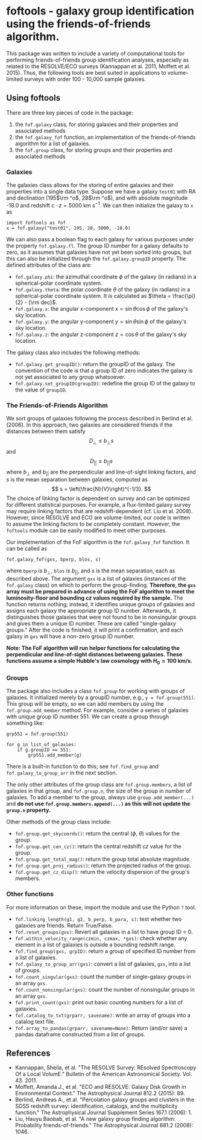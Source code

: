 # foftools - galaxy group identification using the friends-of-friends algorithm.


This package was written to include a variety of computational tools for performing friends-of-friends group identification analyses, especially as related to the RESOLVE/ECO surveys (Kannappan et al. 2011, Moffett et al. 2015). Thus, the following tools are best suited in applications to volume-limited surveys with order 100 - 10,000 sample galaxies.

## Using foftools
There are three key pieces of code in the package:
1. the `fof.galaxy` class, for storing galaxies and their properties and associated methods
2. the `fof.galaxy_fof` function, an implementation of the friends-of-friends algorithm for a list of galaxies.
3. the `fof.group` class, for storing groups and their properties and associated methods


### Galaxies
The galaxies class allows for the storing of entire galaxies and their properties into a single data type.
Suppose we have a galaxy `test01` with RA and declination (195$\rm ^o$, 28$\rm ^o$), and with absolute magnitude -18.0 and redshift $c \cdot z = 5000$ km s$^{-1}$. We can then initialize the galaxy to `x` as
```
import foftools as fof
x = fof.galaxy("test01", 195, 28, 5000, -18.0)
```
We can also pass a boolean flag to each galaxy for various purposes under the property `fof.galaxy.fl`. The group ID number for a galaxy defaults to zero, as it assumes that galaxies have not yet been sorted into groups, but this can also be initialized through the `fof.galaxy.groupID` property. The defined attributes of the class are:
-  `fof.galaxy.phi`: the azimuthal coordinate $\phi$ of the galaxy (in radians) in a spherical-polar coordinate system.
-  `fof.galaxy.theta`: the polar coordinate $\theta$ of the galaxy (in radians) in a spherical-polar coordinate system. It is calculated as $\theta = \frac{\pi}{2} - {\rm dec}$.
- `fof.galaxy.x`: the angular x-component $x = \sin\theta\cos\phi$ of the galaxy's sky location.
- `fof.galaxy.y`: the angular y-component $y = \sin\theta\sin\phi$ of the galaxy's sky location.
- `fof.galaxy.z`: the angular z-component $z = \cos\theta$ of the galaxy's sky location.

The galaxy class also includes the following methods:
- `fof.galaxy.get_groupID()`: return the groupID of the galaxy. The convention of the code is that a group ID of zero indicates the galaxy is not yet associated to any group whatsoever.
- `fof.galaxy.set_groupID(groupID)`: redefine the group ID of the galaxy to the value of `groupID`.

### The Friends-of-Friends Algorithm
We sort groups of galaxies following the process described in Berlind et al. (2006). In this approach, two galaxies are considered friends if the distances between them satisfy
$$ D_\perp \leq b_\perp s $$
and
$$ D_{||} \leq b_{||} s$$
where $b_\perp$ and $b_{||}$ are the perpendicular and line-of-sight linking factors, and $s$ is the mean separation between galaxies, computed as 
$$ s = \left(\frac{N}{V}\right)^{-1/3}. $$
The choice of linking factor is dependent on survey and can be optimized for different statistical purposes. For example, a flux-limited galaxy survey may require linking factors that are redshift-dependent (cf. Liu et al. 2008). However, since RESOLVE and ECO are volume-limited, our code is written to assume the linking factors to be completely constant. However, the `foftools` module can be easily modified to meet other purposes.

Our implementation of the FoF algorithm is the `fof.galaxy_fof` function. It can be called as
```
fof.galaxy_fof(gxs, bperp, blos, s)
```
where `bperp` is $b_\perp$, `blos` is $b_{||}$, and $s$ is the mean separation, each as described above. The argument `gxs` is a list of galaxies (instances of the `fof.galaxy` class) on which to perform the group-finding. **Therefore, the `gxs` array must be prepared in advance of using the FoF algorithm to meet the luminosity-floor and bounding $cz$ values required by the sample.** The function returns nothing; instead, it identifies unique groups of galaxies and assigns each galaxy the appropriate group ID number. Afterwards, it distinguishes those galaxies that were not found to be in nonsingular groups and gives them a unique ID number. These are called "single-galaxy groups." After the code is finished, it will print a confirmation, and each galaxy in `gxs` will have a non-zero group ID number.

**Note: The FoF algorithm will run helper functions for calculating the perpendicular and line-of-sight distances betweeng galaxies. These functions assume a simple Hubble's law cosmology with $H_0 = 100$ km/s.**


### Groups

The package also includes a class `fof.group` for working with groups of galaxies. It initialized merely by a groupID number, e.g., `y = fof.group(551)`. This group will be empty, so we can add members by using the `fof.group.add_member` method. For example, consider a series of galaxies with unique group ID number 551. We can create a group through something like:
```
grp551 = fof.group(551)

for g in list_of_galaxies:
    if g.groupID == 551:
        grp551.add_member(g)
```
There is a built-in function to do this; see `fof.find_group` and `fof.galaxy_to_group_arr` in the next section.


The only other attributes of the group class are `fof.group.members`, a list of galaxies in that group, and `fof.group.n`, the size of the group in number of galaxies. To add a member to the group, always use `group.add_member(...)` and **do not use `fof.group.members.append(...)` as this will not update the `group.n` property.**

Other methods of the group class include:
- `fof.group.get_skycoords()`: return the central ($\phi$, $\theta$) values for the group.
- `fof.group.get_cen_cz()`: return the central redshift $cz$ value for the group.
- `fof.group.get_total_mag()`: return the group total absolute magnitude.
- `fof.group.get_proj_radius()`: return the projected radius of the group.
- `fof.group.get_cz_disp()`: return the velocity dispersion of the group's members.




### Other functions
For more information on these, import the module and use the Python `?` tool.

- `fof.linking_length(g1, g2, b_perp, b_para, s)`: test whether two galaxies are friends. Return True/False.
- `fof.reset_groups(gxs)`: Revert all galaxies in a list to have group ID = 0.
- `fof.within_velocity_range(czmin, czmax, *gxs)`: check whether any element in a list of galaxies is outside a bounding redshift range. 
- `fof.find_group(gxs, grpID)`: return a group of specified ID number from a list of galaxies.
- `fof.galaxy_to_group_arr(gxs)`: convert a list of galaxies, `gxs`, into a list of groups.
- `fof.count_singular(gxs)`: count the number of single-galaxy groups in an array `gxs`.
- `fof.count_nonsingular(gxs)`: count the number of nonsingular groups in an array `gxs`.
- `fof.print_count(gxs)`: print out basic counting numbers for a list of galaxies.
- `fof.catalog_to_txt(grparr, savename)`: write an array of groups into a catalog text file. 
- `fof.array_to_pandas(grparr, savename=None)`: Return (and/or save) a pandas dataframe constructed from a list of groups.


## References
- Kannappan, Sheila, et al. "The RESOLVE Survey: REsolved Spectroscopy Of a Local VolumE." Bulletin of the American Astronomical Society. Vol. 43. 2011.
- Moffett, Amanda J., et al. "ECO and RESOLVE: Galaxy Disk Growth in Environmental Context." The Astrophysical Journal 812.2 (2015): 89.
- Berlind, Andreas A., et al. "Percolation galaxy groups and clusters in the SDSS redshift survey: identification, catalogs, and the multiplicity function." The Astrophysical Journal Supplement Series 167.1 (2006): 1.
- Liu, Hauyu Baobab, et al. "A new galaxy group finding algorithm: Probability friends-of-friends." The Astrophysical Journal 681.2 (2008): 1046.
